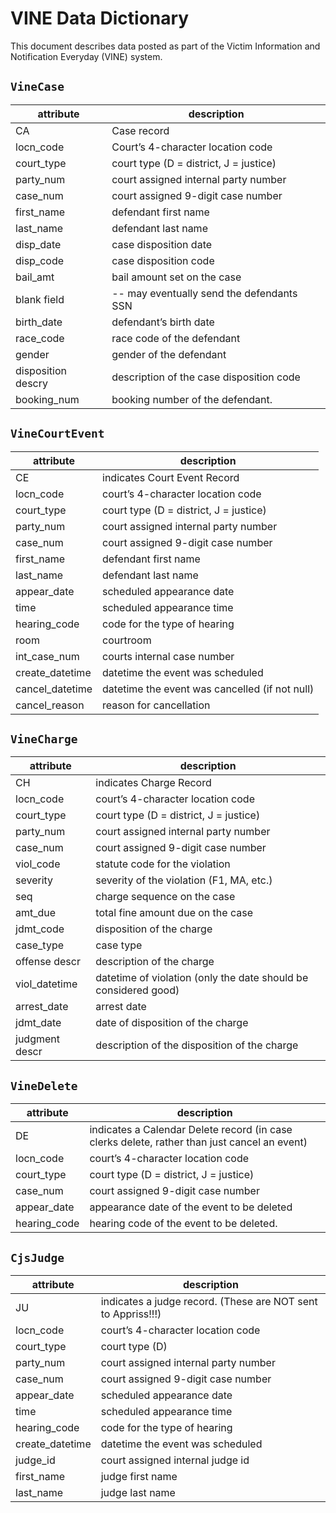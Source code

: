 # VINE Data Dictionary

This document describes data posted as part of the Victim Information and Notification Everyday (VINE) system.

## `VineCase`

attribute | description
--- | ---
CA			     | Case record
locn_code		 | Court’s 4-character location code
court_type	 | court type (D = district, J = justice)
party_num		 | court assigned internal party number
case_num		 |  court assigned 9-digit case number
first_name	 | 	defendant first name
last_name		 | defendant last name
disp_date		 | case disposition date
disp_code		 | case disposition code
bail_amt		 |  bail amount set on the case
blank field	 | 	-- may eventually send the defendants SSN
birth_date	 | 	defendant’s birth date
race_code		 | race code of the defendant
gender			 | gender of the defendant
disposition descry	| description of the case disposition code
booking_num		| booking number of the defendant.

## `VineCourtEvent`

attribute | description
--- | ---
CE			        | indicates Court Event Record
locn_code		    | court’s 4-character location code
court_type		  |  court type (D = district, J = justice)
party_num		    | court assigned internal party number
case_num		    |  court assigned 9-digit case number
first_name		  |  defendant first name
last_name		    |   defendant last name
appear_date		  | scheduled appearance date
time			      |   scheduled appearance time
hearing_code	 | 	code for the type of hearing
room			      |   courtroom
int_case_num	 | 	courts internal case number
create_datetime | 	datetime the event was scheduled
cancel_datetime | 	datetime the event was cancelled (if not null)
cancel_reason	 | 	reason for cancellation


## `VineCharge`

attribute | description
--- | ---
CH			       |indicates Charge Record
locn_code		   |court’s 4-character location code
court_type		 | court type (D = district, J = justice)
party_num		   |court assigned internal party number
case_num		   | court assigned 9-digit case number
viol_code		   |statute code for the violation
severity		   | severity of the violation (F1, MA, etc.)
seq			       | charge sequence on the case
amt_due		     |total fine amount due on the case
jdmt_code		   |disposition of the charge
case_type		   |case type
offense descr	|	description of the charge
viol_datetime	|	datetime of violation  (only the date should be considered good)
arrest_date		 | arrest date
jdmt_date		| date of disposition of the charge
judgment descr	| description of the disposition of the charge


## `VineDelete`

attribute | description
--- | ---
DE			| indicates a Calendar Delete record (in case clerks delete, rather than just cancel an event)
locn_code		 | court’s 4-character location code
court_type	 | 	court type (D = district, J = justice)
case_num		 | court assigned 9-digit case number
appear_date	 | 	appearance date of the event to be deleted
hearing_code | 		hearing code of the event to be deleted.

## `CjsJudge`

attribute | description
--- | ---
JU			| indicates a judge record.  (These are NOT sent to Appriss!!!)
locn_code		| court’s 4-character location code
court_type		| court type (D)
party_num		| court assigned internal party number
case_num		| court assigned 9-digit case number
appear_date	 | 	scheduled appearance date
time			  | scheduled appearance time
hearing_code	|	code for the type of hearing
create_datetime	| datetime the event was scheduled
judge_id		| court assigned internal judge id
first_name	| 	judge first name
last_name		| judge last name
